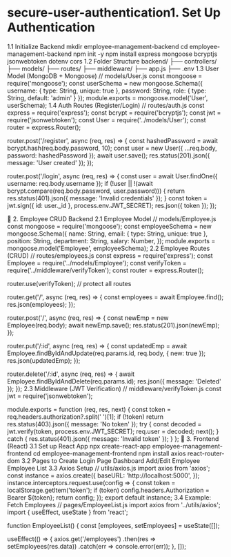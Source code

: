 # secure-user-authentication1. Set Up Authentication
1.1 Initialize Backend
mkdir employee-management-backend
cd employee-management-backend
npm init -y
npm install express mongoose bcryptjs jsonwebtoken dotenv cors
1.2 Folder Structure
backend/
├── controllers/
├── models/
├── routes/
├── middleware/
├── app.js
├── .env
1.3 User Model (MongoDB + Mongoose)
// models/User.js
const mongoose = require('mongoose');
const userSchema = new mongoose.Schema({
  username: { type: String, unique: true },
  password: String,
  role: { type: String, default: 'admin' }
});
module.exports = mongoose.model('User', userSchema);
1.4 Auth Routes (Register/Login)
// routes/auth.js
const express = require('express');
const bcrypt = require('bcryptjs');
const jwt = require('jsonwebtoken');
const User = require('../models/User');
const router = express.Router();

router.post('/register', async (req, res) => {
  const hashedPassword = await bcrypt.hash(req.body.password, 10);
  const user = new User({ ...req.body, password: hashedPassword });
  await user.save();
  res.status(201).json({ message: 'User created' });
});

router.post('/login', async (req, res) => {
  const user = await User.findOne({ username: req.body.username });
  if (!user || !(await bcrypt.compare(req.body.password, user.password))) {
    return res.status(401).json({ message: 'Invalid credentials' });
  }
  const token = jwt.sign({ id: user._id }, process.env.JWT_SECRET);
  res.json({ token });
});

👤 2. Employee CRUD Backend
2.1 Employee Model
// models/Employee.js
const mongoose = require('mongoose');
const employeeSchema = new mongoose.Schema({
  name: String,
  email: { type: String, unique: true },
  position: String,
  department: String,
  salary: Number,
});
module.exports = mongoose.model('Employee', employeeSchema);
2.2 Employee Routes (CRUD)
// routes/employees.js
const express = require('express');
const Employee = require('../models/Employee');
const verifyToken = require('../middleware/verifyToken');
const router = express.Router();

router.use(verifyToken); // protect all routes

router.get('/', async (req, res) => {
  const employees = await Employee.find();
  res.json(employees);
});

router.post('/', async (req, res) => {
  const newEmp = new Employee(req.body);
  await newEmp.save();
  res.status(201).json(newEmp);
});

router.put('/:id', async (req, res) => {
  const updatedEmp = await Employee.findByIdAndUpdate(req.params.id, req.body, { new: true });
  res.json(updatedEmp);
});

router.delete('/:id', async (req, res) => {
  await Employee.findByIdAndDelete(req.params.id);
  res.json({ message: 'Deleted' });
});
2.3 Middleware (JWT Verification)
// middleware/verifyToken.js
const jwt = require('jsonwebtoken');

module.exports = function (req, res, next) {
  const token = req.headers.authorization?.split(' ')[1];
  if (!token) return res.status(403).json({ message: 'No token' });
  try {
    const decoded = jwt.verify(token, process.env.JWT_SECRET);
    req.user = decoded;
    next();
  } catch {
    res.status(401).json({ message: 'Invalid token' });
  }
};
🧠 3. Frontend (React)
3.1 Set up React App
npx create-react-app employee-management-frontend
cd employee-management-frontend
npm install axios react-router-dom
3.2 Pages to Create
Login Page
Dashboard
Add/Edit Employee
Employee List
3.3 Axios Setup
// utils/axios.js
import axios from 'axios';
const instance = axios.create({
  baseURL: 'http://localhost:5000',
});
instance.interceptors.request.use(config => {
  const token = localStorage.getItem('token');
  if (token) config.headers.Authorization = Bearer ${token};
  return config;
});
export default instance;
3.4 Example: Fetch Employees
// pages/EmployeeList.js
import axios from '../utils/axios';
import { useEffect, useState } from 'react';

function EmployeeList() {
  const [employees, setEmployees] = useState([]);

  useEffect(() => {
    axios.get('/employees')
      .then(res => setEmployees(res.data))
      .catch(err => console.error(err));
  }, []);

